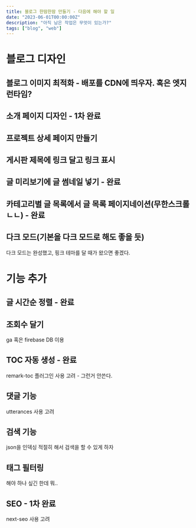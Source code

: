 ```yaml
---
title: 블로그 한땀한땀 만들기 - 다음에 해야 할 일
date: "2023-06-01T00:00:00Z"
description: "아직 남은 작업은 무엇이 있는가?"
tags: ["blog", "web"]
---
```


# 블로그 디자인

## 블로그 이미지 최적화 - 배포를 CDN에 띄우자. 혹은 엣지 런타임?

## 소개 페이지 디자인 - 1차 완료

## 프로젝트 상세 페이지 만들기

## 게시판 제목에 링크 달고 링크 표시

## 글 미리보기에 글 썸네일 넣기 - 완료

## 카테고리별 글 목록에서 글 목록 페이지네이션(무한스크롤 ㄴㄴ) - 완료

## 다크 모드(기본을 다크 모드로 해도 좋을 듯)

다크 모드는 완성했고, 핑크 테마를 달 때가 왔으면 좋겠다.

# 기능 추가

## 글 시간순 정렬 - 완료

## 조회수 달기

ga 혹은 firebase DB 이용

## TOC 자동 생성 - 완료

remark-toc 플러그인 사용 고려 - 그런거 안쓴다.

## 댓글 기능

utterances 사용 고려

## 검색 기능

json을 인덱싱 적절히 해서 검색을 할 수 있게 하자

## 태그 필터링

해야 하나 싶긴 한데 뭐..

## SEO - 1차 완료

next-seo 사용 고려